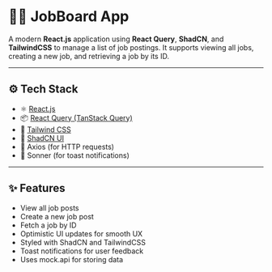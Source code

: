 # 🧑‍💻 JobBoard App

A modern **React.js** application using **React Query**, **ShadCN**, and **TailwindCSS** to manage a list of job postings. It supports viewing all jobs, creating a new job, and retrieving a job by its ID.

---

## ⚙️ Tech Stack

- ⚛️ [React.js](https://reactjs.org/)
- 📦 [React Query (TanStack Query)](https://tanstack.com/query)
- 💨 [Tailwind CSS](https://tailwindcss.com/)
- 🧩 [ShadCN UI](https://ui.shadcn.dev/)
- 🔁 Axios (for HTTP requests)
- 🔔 Sonner (for toast notifications)

---

## ✨ Features

- View all job posts
- Create a new job post
- Fetch a job by ID
- Optimistic UI updates for smooth UX
- Styled with ShadCN and TailwindCSS
- Toast notifications for user feedback
- Uses mock.api for storing data 

